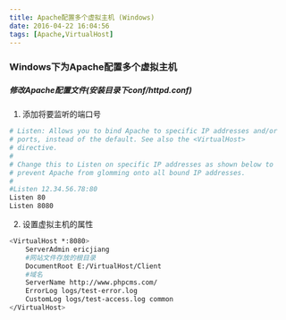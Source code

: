 ```yaml
---
title: Apache配置多个虚拟主机 (Windows)
date: 2016-04-22 16:04:56
tags: [Apache,VirtualHost]
---
```


### Windows下为Apache配置多个虚拟主机

##### 修改Apache配置文件(安装目录下conf/httpd.conf)
1. 添加将要监听的端口号
```bash
# Listen: Allows you to bind Apache to specific IP addresses and/or
# ports, instead of the default. See also the <VirtualHost>
# directive.
#
# Change this to Listen on specific IP addresses as shown below to 
# prevent Apache from glomming onto all bound IP addresses.
#
#Listen 12.34.56.78:80
Listen 80
Listen 8080
```
2. 设置虚拟主机的属性
```bash
<VirtualHost *:8080>
    ServerAdmin ericjiang
    #网站文件存放的根目录
    DocumentRoot E:/VirtualHost/Client
    #域名
    ServerName http://www.phpcms.com/
    ErrorLog logs/test-error.log
    CustomLog logs/test-access.log common
</VirtualHost>
```

